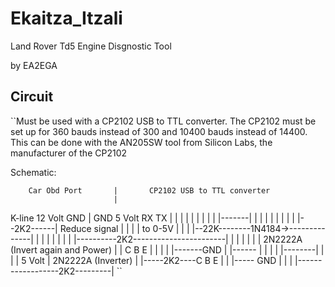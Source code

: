 # Ekaitza_Itzali
Land Rover Td5 Engine Disgnostic Tool

by EA2EGA

## Circuit

``Must be used with a CP2102 USB to TTL converter.
The CP2102 must be set up for 360 bauds instead of 300
and 10400 bauds instead of 14400.
This can be done with the AN205SW tool from Silicon Labs,
the manufacturer of the CP2102

Schematic:

        Car Obd Port       |       CP2102 USB to TTL converter
                           |
K-line      12 Volt   GND  |  GND   5 Volt    RX        TX
 |           |         |       |     |         |        |
 |           |         |-------|     |         |        |
 |           |                       |         |        |
 |--2K2------|       Reduce signal   |         |        |
 |                         to 0-5V   |         |        |
 |--22K--------1N4184->--------------|         |        |
 |        |                                    |        |
 |        |----------2K2-----------------------|        |
 |                                                      |
 |                                                      |
 |     2N2222A              (Invert again and Power)    |
 |     C  B  E                                          |
 |     |  |  |-------GND                                |
 |------  |                                             |
          |                                             |
          |--------|                                    |
                   |                                    |
      5 Volt       |  2N2222A      (Inverter)           |
         |-----2K2----C  B  E                           |
                         |  |----- GND                  |
                         |                              |
                         |------------------2K2---------|
``
